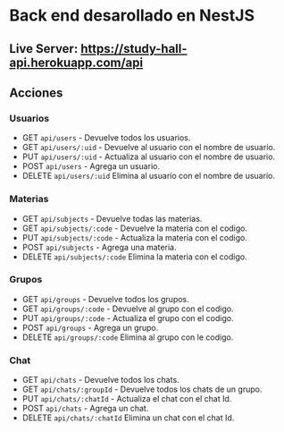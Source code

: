 # Back end desarollado en NestJS

## Live Server: https://study-hall-api.herokuapp.com/api

## Acciones

### Usuarios

* GET `api/users` - Devuelve todos los usuarios.
* GET `api/users/:uid` - Devuelve al usuario con el nombre de usuario.
* PUT `api/users/:uid` - Actualiza al usuario con el nombre de usuario.
* POST `api/users` - Agrega un usuario.
* DELETE `api/users/:uid` Elimina al usuario con el nombre de usuario.

### Materias

* GET `api/subjects` - Devuelve todas las materias.
* GET `api/subjects/:code` - Devuelve la materia con el codigo.
* PUT `api/subjects/:code` - Actualiza la materia con el codigo.
* POST `api/subjects` - Agrega una materia.
* DELETE `api/subjects/:code` Elimina la materia con el codigo.

### Grupos

* GET `api/groups` - Devuelve todos los grupos.
* GET `api/groups/:code` - Devuelve al grupo con el codigo.
* PUT `api/groups/:code` - Actualiza el grupo con el codigo.
* POST `api/groups` - Agrega un grupo.
* DELETE `api/groups/:code` Elimina al grupo con le codigo.

### Chat

* GET `api/chats` - Devuelve todos los chats.
* GET `api/chats/:groupId` - Devuelve todos los chats de un grupo.
* PUT `api/chats/:chatId` - Actualiza el chat con el chat Id.
* POST `api/chats` - Agrega un chat.
* DELETE `api/chats/:chatId` Elimina un chat con el chat Id.